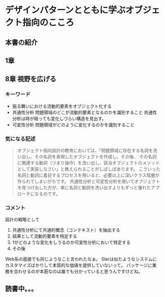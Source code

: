 # デザインパターンとともに学ぶオブジェクト指向のこころ 
## 本書の紹介

## 1章
## 8章 視野を広げる
### キーワード
* 振る舞いにおける流動的要素をオブジェクト化する
* 共通性分析
    問題領域のどこが流動的要素となるのかを識別すること
  共通性分析は時が経っても変化しづらい構造を見出す。
* 可変性分析
    問題領域がどのように変化するのかを識別すること

### 気になる記述
> オブジェクト指向設計の教育においては、「問題領域に存在する名詞を洗い出し、その名詞を表現したオブジェクトを作成し、その後、
> その名詞に関連する動詞（つまり操作）を洗い出し、該当オブジェクトのメソッドとして実装しなさい」と教えられることがしばしばあります。
> こういった名詞と動詞に着目するプロセスを用いると、必要以上に深いクラス階層が作られてしまいがちです。
> 共通性分析と可変性分析を用いてオブジェクトを見つけ出した方が、単に名詞と動詞を洗い出すよりもずっと優れたアプローチになるのです。
  
### コメント
設計の戦略として
1. 共通性分析にて共通的概念（コンテキスト）を抽出する
2. 結果として流動的要素を特定する
3. 1がどのような変化をしうるのか可変性分析において特定する
4. その後

Web系の面接でも同じようなこと言われたなぁ。
SIerは似たようなシステムにカスタマイズばかりして本質的な価値を提供していないって。
パッケージに業務を合わせるのが本筋なのは誰でも分かっていると思うんですけどね。

## 読書中。。。